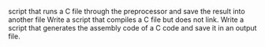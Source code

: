 script that runs a C file through the preprocessor and save the result into another file
Write a script that compiles a C file but does not link.
 Write a script that generates the assembly code of a C code and save it in an output file.
